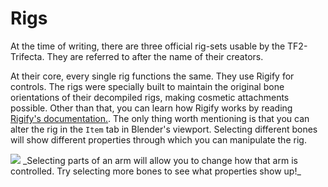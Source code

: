 # Rigs  
At the time of writing, there are three official rig-sets usable by the TF2-Trifecta. They are referred to after the name of their creators.  

At their core, every single rig functions the same. They use Rigify for controls. The rigs were specially built to maintain the original bone orientations of their decompiled rigs, making cosmetic attachments possible. Other than that, you can learn how Rigify works by reading [Rigify's documentation.](https://docs.blender.org/manual/en/latest/addons/rigging/rigify/index.html). The only thing worth mentioning is that you can alter the rig in the `Item` tab in Blender's viewport. Selecting different bones will show different properties through which you can manipulate the rig.

<img src="https://github.com/hisprofile/blenderstuff/assets/41131633/6bb8212c-df0c-47d0-af3f-1dd9b8d097a5">
_Selecting parts of an arm will allow you to change how that arm is controlled. Try selecting more bones to see what properties show up!_

